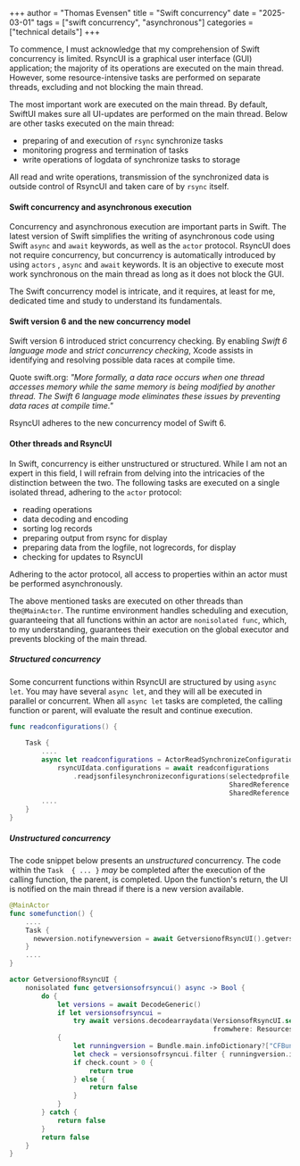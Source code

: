 +++
author = "Thomas Evensen"
title = "Swift concurrency"
date = "2025-03-01"
tags = ["swift concurrency", "asynchronous"]
categories = ["technical details"]
+++

To commence, I must acknowledge that my comprehension of Swift concurrency is limited. RsyncUI is a graphical user interface (GUI) application; the majority of its operations are executed on the main thread. However, some resource-intensive tasks are performed on separate threads, excluding and not blocking the main thread. 

The most important work are executed on the main thread. By default, SwiftUI makes sure all UI-updates are performed on the main thread. Below are other tasks executed on the main thread:

- preparing of and execution of `rsync` synchronize tasks
- monitoring progress and termination of tasks
- write operations of logdata of synchronize tasks to storage

All read and write operations, transmission of the synchronized data is outside control of RsyncUI and taken care of by `rsync` itself.

#### Swift concurrency and asynchronous execution

Concurrency and asynchronous execution are important parts in Swift. The latest version of Swift simplifies the writing of asynchronous code using Swift `async` and `await` keywords, as well as the `actor` protocol. RsyncUI does not require concurrency, but concurrency is automatically introduced by using `actors` , `async` and `await` keywords. It is an objective to execute most work synchronous on the main thread as long as it does not block the GUI.

The Swift concurrency model is intricate, and it requires, at least for me, dedicated time and study to understand its fundamentals. 

#### Swift version 6 and the new concurrency model

Swift version 6 introduced strict concurrency checking. By enabling *Swift 6 language mode*  and *strict concurrency checking*, Xcode assists in identifying and resolving possible data races at compile time.

Quote swift.org: *"More formally, a data race occurs when one thread accesses memory while the same memory is being modified by another thread. The Swift 6 language mode eliminates these issues by preventing data races at compile time."*

RsyncUI adheres to the new concurrency model of Swift 6.

#### Other threads and RsyncUI

In Swift, concurrency is either unstructured or structured. While I am not an expert in this field, I will refrain from delving into the intricacies of the distinction between the two.  The following tasks are executed on a single isolated thread, adhering to the `actor` protocol:

- reading operations
- data decoding and encoding
- sorting log records
- preparing output from rsync for display
- preparing data from the logfile, not logrecords, for display
- checking for updates to RsyncUI

Adhering to the actor protocol, all access to properties within an actor must be performed asynchronously. 

The above mentioned tasks are executed on other threads than the`@MainActor`. The runtime environment handles scheduling and execution, guaranteeing that all functions within an actor are  `nonisolated func`, which, to my understanding, guarantees their execution on the global executor and prevents blocking of the main thread.

##### Structured concurrency

Some concurrent functions within RsyncUI are structured by using `async let`. You may have several `async let`, and they will all be executed in parallel or concurrent. When all `async let` tasks are completed, the calling function or parent, will evaluate the result and continue execution. 

```swift
func readconfigurations() {
    
    Task {
        ....
      	async let readconfigurations = ActorReadSynchronizeConfigurationJSON()
            rsyncUIdata.configurations = await readconfigurations
                .readjsonfilesynchronizeconfigurations(selectedprofile,
                                                       SharedReference.shared.monitornetworkconnection,
                                                       SharedReference.shared.sshport)
        ....
	}
}
```

##### Unstructured concurrency

The code snippet below presents an *unstructured* concurrency.  The code within the `Task  { ... }` *may* be completed after the execution of the calling function, the parent,  is completed.  Upon the function's return, the UI is notified on the main thread if there is a new version available.

```swift
@MainActor
func somefunction() {
    ....
    Task {
      newversion.notifynewversion = await GetversionofRsyncUI().getversionsofrsyncui()
	}
    ....
}
```

```swift
actor GetversionofRsyncUI {
    nonisolated func getversionsofrsyncui() async -> Bool {
        do {
            let versions = await DecodeGeneric()
            if let versionsofrsyncui =
                try await versions.decodearraydata(VersionsofRsyncUI.self,
                                                   fromwhere: Resources().getResource(resource: .urlJSON))
            {
                let runningversion = Bundle.main.infoDictionary?["CFBundleShortVersionString"] as? String ?? ""
                let check = versionsofrsyncui.filter { runningversion.isEmpty ? true : $0.version == runningversion }
                if check.count > 0 {
                    return true
                } else {
                    return false
                }
            }
        } catch {
            return false
        }
        return false
    }
}
```





